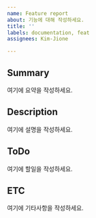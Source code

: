 ```yaml
---
name: Feature report
about: 기능에 대해 작성하세요.
title: ''
labels: documentation, feat
assignees: Kim-Jione

---
```


## Summary
여기에 요약을 작성하세요.

## Description
여기에 설명을 작성하세요.

## ToDo
여기에 할일을 작성하세요.

## ETC
여기에 기타사항을 작성하세요.
